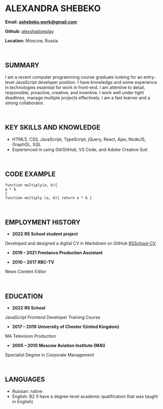 # **ALEXANDRA SHEBEKO**  


**Email:** [**ashebeko.work@gmail.com**](mailto:ashebeko.work@gmail.com)

**Github:** [alexshadowplay](http://github.com/alexshadowplay)

**Location:** Moscow, Russia

&nbsp;

## **SUMMARY**  

I am a recent computer programming course graduate looking for an entry-level JavaScript developer position. I have knowledge and some experience in technologies essential for work in front-end. I am attentive to detail, responsible, proactive, creative, and inventive. I work well under tight deadlines, manage multiple projects effectively. I am a fast learner and a strong collaborator.  

&nbsp;

## **KEY SKILLS AND KNOWLEDGE**

- HTML5, CSS, JavaScript, TypeScript, jQuery, React, Ajax, NodeJS, GraphQL, SQL
- Experienced in using Git/GitHub, VS Code, and Adobe Creative Suit

&nbsp;

## **CODE EXAMPLE**  

    function multiply(a, b){
    a * b
    }     
    function multiply (a, b){ return a * b }

&nbsp;

## **EMPLOYMENT HISTORY**  


 - **2022**  **RS School student project**

 Developed and designed a digital CV in Markdown on GitHub [RSSchool-CV](https://alexshadowplay.github.io/rsschool-cv/cv)

 - **2019 – 2021** **Freelance Production Assistant**

 - **2010 – 2017** **RBC-TV**

News Content Editor  

&nbsp;

## **EDUCATION**  

 - **2022** **RS School**

JavaScript Frontend Developer Training Course

 - **2017 – 2019** **University of Chester (United Kingdom)**

MA Television Production

 - **2005 – 2010** **Moscow Aviation Institute (MAI)**

Specialist Degree in Corporate Management  

&nbsp;

## **LANGUAGES**

- Russian: native
- English: B2 (I have a degree-level academic qualification that was taught in English)
